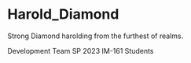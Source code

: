 # Harold_Diamond
Strong Diamond harolding from the furthest of realms. 

Development Team 
SP 2023 IM-161 Students
